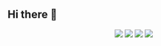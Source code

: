 ## Hi there 👋

<!-- <div align="center">
  <a href="https://github.com/lramos33">
  <img height="180em" src="https://github-readme-stats.vercel.app/api?username=lramos33&show_icons=true&theme=react&include_all_commits=true&count_private=true&hide=stars,issues" />
  <img height="180em" src="https://github-readme-stats.vercel.app/api/top-langs/?username=lramos33&layout=compact&langs_count=7&theme=react" />
</div> -->

<div align="center">
  <a hef="">
    <img src="https://img.shields.io/badge/LinkedIn-0077B5?style=for-the-badge&logo=linkedin&logoColor=white"
  </a>
  <a hef="">
    <img src="https://img.shields.io/badge/Instagram-E4405F?style=for-the-badge&logo=instagram&logoColor=white"
  </a>
  <a hef="">
    <img src="https://img.shields.io/badge/Gmail-D14836?style=for-the-badge&logo=gmail&logoColor=white"
  </a>
  <a hef="">
    <img src="https://img.shields.io/badge/Spotify-1ED760?&style=for-the-badge&logo=spotify&logoColor=white"
  </a>
</div>
